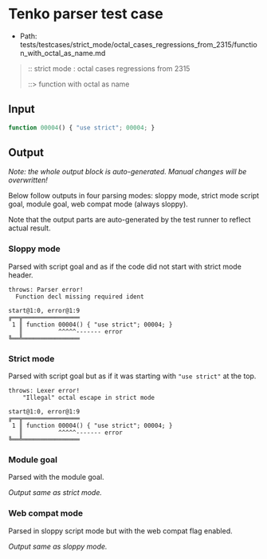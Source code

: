 # Tenko parser test case

- Path: tests/testcases/strict_mode/octal_cases_regressions_from_2315/function_with_octal_as_name.md

> :: strict mode : octal cases regressions from 2315
>
> ::> function with octal as name

## Input


`````js
function 00004() { "use strict"; 00004; }
`````

## Output

_Note: the whole output block is auto-generated. Manual changes will be overwritten!_

Below follow outputs in four parsing modes: sloppy mode, strict mode script goal, module goal, web compat mode (always sloppy).

Note that the output parts are auto-generated by the test runner to reflect actual result.

### Sloppy mode

Parsed with script goal and as if the code did not start with strict mode header.

`````
throws: Parser error!
  Function decl missing required ident

start@1:0, error@1:9
╔══╦════════════════
 1 ║ function 00004() { "use strict"; 00004; }
   ║          ^^^^^------- error
╚══╩════════════════

`````

### Strict mode

Parsed with script goal but as if it was starting with `"use strict"` at the top.

`````
throws: Lexer error!
    "Illegal" octal escape in strict mode

start@1:0, error@1:9
╔══╦════════════════
 1 ║ function 00004() { "use strict"; 00004; }
   ║          ^^^^^------- error
╚══╩════════════════

`````


### Module goal

Parsed with the module goal.

_Output same as strict mode._

### Web compat mode

Parsed in sloppy script mode but with the web compat flag enabled.

_Output same as sloppy mode._
